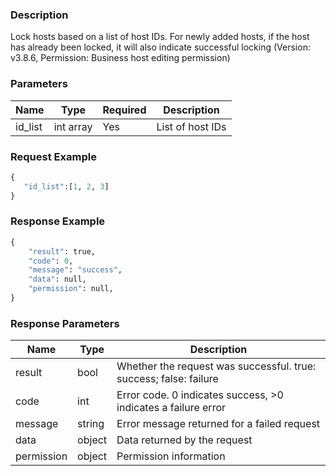 ### Description

Lock hosts based on a list of host IDs. For newly added hosts, if the host has already been locked, it will also
indicate successful locking (Version: v3.8.6, Permission: Business host editing permission)

### Parameters

| Name    | Type      | Required | Description      |
|---------|-----------|----------|------------------|
| id_list | int array | Yes      | List of host IDs |

### Request Example

```python
{
   "id_list":[1, 2, 3]
}
```

### Response Example

```python
{
    "result": true,
    "code": 0,
    "message": "success",
    "data": null,
    "permission": null,
}
```

### Response Parameters

| Name       | Type   | Description                                                       |
|------------|--------|-------------------------------------------------------------------|
| result     | bool   | Whether the request was successful. true: success; false: failure |
| code       | int    | Error code. 0 indicates success, >0 indicates a failure error     |
| message    | string | Error message returned for a failed request                       |
| data       | object | Data returned by the request                                      |
| permission | object | Permission information                                            |
